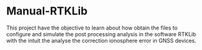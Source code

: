 # Manual-RTKLib
This project have the objective to learn about how obtain the files to configure and simulate the post processing analysis in the software RTKLib with the intuit the analyse the correction ionosphere error in GNSS devices.
